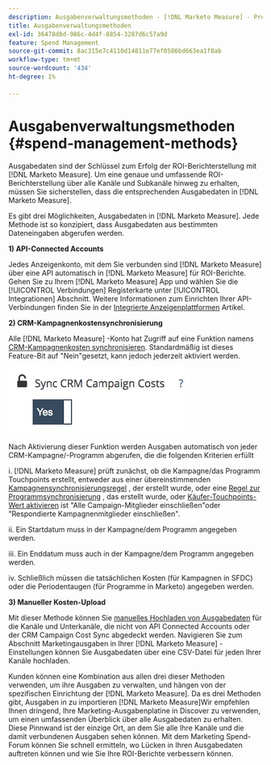 ```yaml
---
description: Ausgabenverwaltungsmethoden - [!DNL Marketo Measure] - Produktdokumentation
title: Ausgabenverwaltungsmethoden
exl-id: 36478d8d-986c-4d4f-8854-3287d6c57a9d
feature: Spend Management
source-git-commit: 8ac315e7c4110d14811e77ef0586bd663ea1f8ab
workflow-type: tm+mt
source-wordcount: '434'
ht-degree: 1%

---
```


# Ausgabenverwaltungsmethoden {#spend-management-methods}

Ausgabedaten sind der Schlüssel zum Erfolg der ROI-Berichterstellung mit [!DNL Marketo Measure]. Um eine genaue und umfassende ROI-Berichterstellung über alle Kanäle und Subkanäle hinweg zu erhalten, müssen Sie sicherstellen, dass die entsprechenden Ausgabedaten in [!DNL Marketo Measure].

Es gibt drei Möglichkeiten, Ausgabedaten in [!DNL Marketo Measure]. Jede Methode ist so konzipiert, dass Ausgabedaten aus bestimmten Dateneingaben abgerufen werden.

**1) API-Connected Accounts**

Jedes Anzeigenkonto, mit dem Sie verbunden sind [!DNL Marketo Measure] über eine API automatisch in [!DNL Marketo Measure] für ROI-Berichte. Gehen Sie zu Ihrem [!DNL Marketo Measure] App und wählen Sie die [!UICONTROL Verbindungen] Registerkarte unter [!UICONTROL Integrationen] Abschnitt. Weitere Informationen zum Einrichten Ihrer API-Verbindungen finden Sie in der [Integrierte Anzeigenplattformen](/help/api-connections/utilizing-marketo-measures-api-connections/integrated-ad-platforms.md#how-to-connect-ad-platforms) Artikel.

**2) CRM-Kampagnenkostensynchronisierung**

Alle [!DNL Marketo Measure] -Konto hat Zugriff auf eine Funktion namens [CRM-Kampagnenkosten synchronisieren](/help/marketing-spend/spend-management/crm-campaign-costs.md#availability). Standardmäßig ist dieses Feature-Bit auf &quot;Nein&quot;gesetzt, kann jedoch jederzeit aktiviert werden.

![](assets/spend-management-methods-1.png)

Nach Aktivierung dieser Funktion werden Ausgaben automatisch von jeder CRM-Kampagne/-Programm abgerufen, die die folgenden Kriterien erfüllt

i. [!DNL Marketo Measure] prüft zunächst, ob die Kampagne/das Programm Touchpoints erstellt, entweder aus einer übereinstimmenden [Kampagnensynchronisierungsregel](/help/channel-tracking-and-setup/offline-channels/custom-campaign-sync.md) , der erstellt wurde, oder eine [Regel zur Programmsynchronisierung](/help/marketo-measure-and-marketo/marketo-measure-integrations-with-marketo/marketo-engage-programs-integration.md) , das erstellt wurde, oder [Käufer-Touchpoints-Wert aktivieren](/help/channel-tracking-and-setup/offline-channels/syncing-offline-campaigns.md#how-to-create-a-campaign-and-sync-buyer-touchpoints) ist &quot;Alle Campaign-Mitglieder einschließen&quot;oder &quot;Respondierte Kampagnenmitglieder einschließen&quot;.

ii. Ein Startdatum muss in der Kampagne/dem Programm angegeben werden.

iii. Ein Enddatum muss auch in der Kampagne/dem Programm angegeben werden.

iv. Schließlich müssen die tatsächlichen Kosten (für Kampagnen in SFDC) oder die Periodentaugen (für Programme in Marketo) angegeben werden.

**3) Manueller Kosten-Upload**

Mit dieser Methode können Sie [manuelles Hochladen von Ausgabedaten](/help/marketing-spend/spend-management/marketing-channel-costs.md#uploading-marketing-costs) für die Kanäle und Unterkanäle, die nicht von API Connected Accounts oder der CRM Campaign Cost Sync abgedeckt werden. Navigieren Sie zum Abschnitt Marketingausgaben in Ihrer [!DNL Marketo Measure] -Einstellungen können Sie Ausgabedaten über eine CSV-Datei für jeden Ihrer Kanäle hochladen.

Kunden können eine Kombination aus allen drei dieser Methoden verwenden, um ihre Ausgaben zu verwalten, und hängen von der spezifischen Einrichtung der [!DNL Marketo Measure]. Da es drei Methoden gibt, Ausgaben in zu importieren [!DNL Marketo Measure]Wir empfehlen Ihnen dringend, Ihre Marketing-Ausgabenplatine in Discover zu verwenden, um einen umfassenden Überblick über alle Ausgabedaten zu erhalten. Diese Pinnwand ist der einzige Ort, an dem Sie alle Ihre Kanäle und die damit verbundenen Ausgaben sehen können. Mit dem Marketing Spend-Forum können Sie schnell ermitteln, wo Lücken in Ihren Ausgabedaten auftreten können und wie Sie Ihre ROI-Berichte verbessern können.
